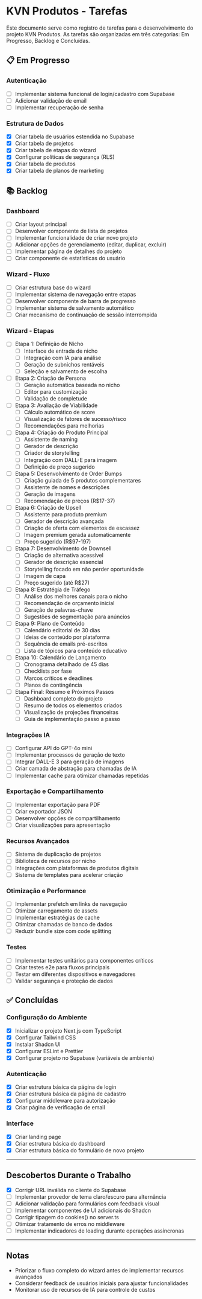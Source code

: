 # KVN Produtos - Tarefas

Este documento serve como registro de tarefas para o desenvolvimento do projeto KVN Produtos. As tarefas são organizadas em três categorias: Em Progresso, Backlog e Concluídas.

## 📋 Em Progresso

### Autenticação
- [ ] Implementar sistema funcional de login/cadastro com Supabase
- [ ] Adicionar validação de email
- [ ] Implementar recuperação de senha

### Estrutura de Dados
- [x] Criar tabela de usuários estendida no Supabase
- [x] Criar tabela de projetos
- [x] Criar tabela de etapas do wizard
- [x] Configurar políticas de segurança (RLS)
- [x] Criar tabela de produtos
- [x] Criar tabela de planos de marketing

## 📚 Backlog

### Dashboard
- [ ] Criar layout principal
- [ ] Desenvolver componente de lista de projetos
- [ ] Implementar funcionalidade de criar novo projeto
- [ ] Adicionar opções de gerenciamento (editar, duplicar, excluir)
- [ ] Implementar página de detalhes do projeto
- [ ] Criar componente de estatísticas do usuário

### Wizard - Fluxo
- [ ] Criar estrutura base do wizard
- [ ] Implementar sistema de navegação entre etapas
- [ ] Desenvolver componente de barra de progresso
- [ ] Implementar sistema de salvamento automático
- [ ] Criar mecanismo de continuação de sessão interrompida

### Wizard - Etapas
- [ ] Etapa 1: Definição de Nicho
  - [ ] Interface de entrada de nicho
  - [ ] Integração com IA para análise
  - [ ] Geração de subnichos rentáveis
  - [ ] Seleção e salvamento de escolha
- [ ] Etapa 2: Criação de Persona
  - [ ] Geração automática baseada no nicho
  - [ ] Editor para customização
  - [ ] Validação de completude
- [ ] Etapa 3: Avaliação de Viabilidade
  - [ ] Cálculo automático de score
  - [ ] Visualização de fatores de sucesso/risco
  - [ ] Recomendações para melhorias
- [ ] Etapa 4: Criação do Produto Principal
  - [ ] Assistente de naming
  - [ ] Gerador de descrição
  - [ ] Criador de storytelling
  - [ ] Integração com DALL-E para imagem
  - [ ] Definição de preço sugerido
- [ ] Etapa 5: Desenvolvimento de Order Bumps
  - [ ] Criação guiada de 5 produtos complementares
  - [ ] Assistente de nomes e descrições
  - [ ] Geração de imagens
  - [ ] Recomendação de preços (R$17-37)
- [ ] Etapa 6: Criação de Upsell
  - [ ] Assistente para produto premium
  - [ ] Gerador de descrição avançada
  - [ ] Criação de oferta com elementos de escassez
  - [ ] Imagem premium gerada automaticamente
  - [ ] Preço sugerido (R$97-197)
- [ ] Etapa 7: Desenvolvimento de Downsell
  - [ ] Criação de alternativa acessível
  - [ ] Gerador de descrição essencial
  - [ ] Storytelling focado em não perder oportunidade
  - [ ] Imagem de capa
  - [ ] Preço sugerido (até R$27)
- [ ] Etapa 8: Estratégia de Tráfego
  - [ ] Análise dos melhores canais para o nicho
  - [ ] Recomendação de orçamento inicial
  - [ ] Geração de palavras-chave
  - [ ] Sugestões de segmentação para anúncios
- [ ] Etapa 9: Plano de Conteúdo
  - [ ] Calendário editorial de 30 dias
  - [ ] Ideias de conteúdo por plataforma
  - [ ] Sequência de emails pré-escritos
  - [ ] Lista de tópicos para conteúdo educativo
- [ ] Etapa 10: Calendário de Lançamento
  - [ ] Cronograma detalhado de 45 dias
  - [ ] Checklists por fase
  - [ ] Marcos críticos e deadlines
  - [ ] Planos de contingência
- [ ] Etapa Final: Resumo e Próximos Passos
  - [ ] Dashboard completo do projeto
  - [ ] Resumo de todos os elementos criados
  - [ ] Visualização de projeções financeiras
  - [ ] Guia de implementação passo a passo

### Integrações IA
- [ ] Configurar API do GPT-4o mini
- [ ] Implementar processos de geração de texto
- [ ] Integrar DALL-E 3 para geração de imagens
- [ ] Criar camada de abstração para chamadas de IA
- [ ] Implementar cache para otimizar chamadas repetidas

### Exportação e Compartilhamento
- [ ] Implementar exportação para PDF
- [ ] Criar exportador JSON
- [ ] Desenvolver opções de compartilhamento
- [ ] Criar visualizações para apresentação

### Recursos Avançados
- [ ] Sistema de duplicação de projetos
- [ ] Biblioteca de recursos por nicho
- [ ] Integrações com plataformas de produtos digitais
- [ ] Sistema de templates para acelerar criação

### Otimização e Performance
- [ ] Implementar prefetch em links de navegação
- [ ] Otimizar carregamento de assets
- [ ] Implementar estratégias de cache
- [ ] Otimizar chamadas de banco de dados
- [ ] Reduzir bundle size com code splitting

### Testes
- [ ] Implementar testes unitários para componentes críticos
- [ ] Criar testes e2e para fluxos principais
- [ ] Testar em diferentes dispositivos e navegadores
- [ ] Validar segurança e proteção de dados

## ✅ Concluídas

### Configuração do Ambiente
- [x] Inicializar o projeto Next.js com TypeScript
- [x] Configurar Tailwind CSS
- [x] Instalar Shadcn UI
- [x] Configurar ESLint e Prettier
- [x] Configurar projeto no Supabase (variáveis de ambiente)

### Autenticação
- [x] Criar estrutura básica da página de login
- [x] Criar estrutura básica da página de cadastro
- [x] Configurar middleware para autorização
- [x] Criar página de verificação de email

### Interface
- [x] Criar landing page
- [x] Criar estrutura básica do dashboard
- [x] Criar estrutura básica do formulário de novo projeto

---

## Descobertos Durante o Trabalho

- [x] Corrigir URL inválida no cliente do Supabase
- [ ] Implementar provedor de tema claro/escuro para alternância
- [ ] Adicionar validação para formulários com feedback visual
- [ ] Implementar componentes de UI adicionais do Shadcn
- [ ] Corrigir tipagem do cookies() no server.ts
- [ ] Otimizar tratamento de erros no middleware
- [ ] Implementar indicadores de loading durante operações assíncronas

---

## Notas

- Priorizar o fluxo completo do wizard antes de implementar recursos avançados
- Considerar feedback de usuários iniciais para ajustar funcionalidades
- Monitorar uso de recursos de IA para controle de custos 